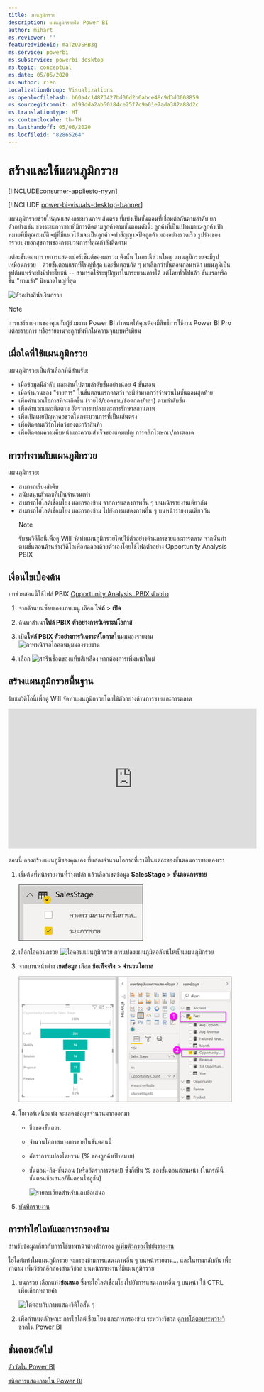 ```yaml
---
title: แผนภูมิกรวย
description: แผนภูมิกรวยใน Power BI
author: mihart
ms.reviewer: ''
featuredvideoid: maTzOJSRB3g
ms.service: powerbi
ms.subservice: powerbi-desktop
ms.topic: conceptual
ms.date: 05/05/2020
ms.author: rien
LocalizationGroup: Visualizations
ms.openlocfilehash: b60a4c14873427bd06d2b6abce48c9d3d3008859
ms.sourcegitcommit: a199dda2ab50184ce25f7c9a01e7ada382a88d2c
ms.translationtype: HT
ms.contentlocale: th-TH
ms.lasthandoff: 05/06/2020
ms.locfileid: "82865264"
---
```

# <a name="create-and-use-funnel-charts"></a>สร้างและใช้แผนภูมิกรวย

[!INCLUDE[consumer-appliesto-nyyn](../includes/consumer-appliesto-nyyn.md)]

[!INCLUDE [power-bi-visuals-desktop-banner](../includes/power-bi-visuals-desktop-banner.md)]

แผนภูมิกรวยช่วยให้คุณแสดงกระบวนการเส้นตรง ที่แบ่งเป็นขั้นตอนที่เชื่อมต่อกันตามลำดับ ยกตัวอย่างเช่น ช่วงระยะการขายที่มีการติดตามลูกค้าตามขั้นตอนดังนี้: ลูกค้าที่เป็นเป้าหมาย\>ลูกค้าเป้าหมายที่มีคุณสมบัติ\>ผู้ที่มีแนวโน้มจะเป็นลูกค้า\>ทำสัญญา\>ปิดลูกค้า  มองอย่างรวดเร็ว รูปร่างของกรวยบ่งบอกสุขภาพของกระบวนการที่คุณกำลังติดตาม

แต่ละขั้นตอนกรวยการแสดงเปอร์เซ็นต์ของผลรวม ดังนั้น ในกรณีส่วนใหญ่ แผนภูมิกรวยจะมีรูปเหมือนกรวย - ด้วยขั้นตอนแรกที่ใหญ่ที่สุด และขั้นตอนถัด ๆ มาเล็กกว่าขั้นตอนก่อนหน้า  แผนภูมิเป็นรูปต้นแพร์จะยังมีประโยชน์ -- สามารถใช้ระบุปัญหาในกระบวนการได้  แต่โดยทั่วไปแล้ว ขั้นแรกหรือขั้น "ทางเข้า" มีขนาดใหญ่ที่สุด

![ตัวอย่างสีน้ำเงินกรวย](media/power-bi-visualization-funnel-charts/funnelplain.png)

> [!NOTE]
> การแชร์รายงานของคุณกับผู้ร่วมงาน Power BI กำหนดให้คุณต้องมีสิทธิ์การใช้งาน Power BI Pro แต่ละรายการ หรือรายงานจะถูกบันทึกในความจุแบบพรีเมียม    

## <a name="when-to-use-a-funnel-chart"></a>เมื่อใดที่ใช้แผนภูมิกรวย
แผนภูมิกรวยเป็นตัวเลือกที่ดีสำหรับ:

* เมื่อข้อมูลมีลำดับ และผ่านไปตามลำดับขั้นอย่างน้อย 4 ขั้นตอน
* เมื่อจำนวนของ "รายการ" ในขั้นตอนแรกคาดว่า จะมีค่ามากกว่าจำนวนในขั้นตอนสุดท้าย
* เพื่อคำนวณโอกาสที่จะเกิดขึ้น (รายได้/ยอดขาย/ข้อตกลง/ฯลฯ) ตามลำดับขั้น
* เพื่อคำนวณและติดตาม อัตราการแปลงและการรักษาสถานภาพ
* เพื่อเปิดเผยปัญหาคอขวดในกระบวนการที่เป็นเส้นตรง
* เพื่อติดตามเวิร์กโฟลว์ของตะกร้าสินค้า
* เพื่อติดตามความคืบหน้าและความสำเร็จของแคมเปญ การคลิกโฆษณา/การตลาด

## <a name="working-with-funnel-charts"></a>การทำงานกับแผนภูมิกรวย
แผนภูมิกรวย:

* สามารถเรียงลำดับ
* สนับสนุนตัวเลขที่เป็นจำนวนเท่า
* สามารถไฮไลต์เชื่อมโยง และกรองข้าม จากการแสดงภาพอื่น ๆ บนหน้ารายงานเดียวกัน
* สามารถไฮไลต์เชื่อมโยง และกรองข้าม ไปยังการแสดงภาพอื่น ๆ บนหน้ารายงานเดียวกัน
   > [!NOTE]
   > รับชมวิดีโอนี้เพื่อดู Will จัดทำแผนภูมิกรวยโดยใช้ตัวอย่างด้านการขายและการตลาด จากนั้นทำตามขั้นตอนด้านล่างวิดีโอเพื่อทดลองด้วยตัวเองโดยใช้ไฟล์ตัวอย่าง Opportunity Analysis PBIX
   > 
   > 
## <a name="prerequisite"></a>เงื่อนไขเบื้องต้น

บทช่วยสอนนี้ใช้ไฟล์ PBIX [Opportunity Analysis .PBIX ตัวอย่าง](https://download.microsoft.com/download/9/1/5/915ABCFA-7125-4D85-A7BD-05645BD95BD8/Opportunity%20Analysis%20Sample%20PBIX.pbix
)

1. จากด้านบนซ็ายของแถบเมนู เลือก **ไฟล์** > **เปิด**
   
2. ค้นหาสำเนา**ไฟล์ PBIX ตัวอย่างการวิเคราะห์โอกาส**

1. เปิด**ไฟล์ PBIX ตัวอย่างการวิเคราะห์โอกาส**ในมุมมองรายงาน ![ภาพหน้าจอไอคอนมุมมองรายงาน](media/power-bi-visualization-kpi/power-bi-report-view.png)

1. เลือก ![สกรีนช็อตของแท็บสีเหลือง](media/power-bi-visualization-kpi/power-bi-yellow-tab.png) หากต้องการเพิ่มหน้าใหม่


## <a name="create-a-basic-funnel-chart"></a>สร้างแผนภูมิกรวยพื้นฐาน
รับชมวิดีโอนี้เพื่อดู Will จัดทำแผนภูมิกรวยโดยใช้ตัวอย่างด้านการขายและการตลาด

<iframe width="560" height="315" src="https://www.youtube.com/embed/qKRZPBnaUXM" frameborder="0" allow="autoplay; encrypted-media" allowfullscreen></iframe>


ตอนนี้ ลองสร้างแผนภูมิของคุณเอง ที่แสดงจำนวนโอกาสที่เรามีในแต่ละของขั้นตอนการขายของเรา

1. เริ่มต้นที่หน้ารายงานที่ว่างเปล่า แล้วเลือกเขตข้อมูล **SalesStage** \> **ขั้นตอนการขาย**
   
    ![เลือกขั้นตอนการขาย](media/power-bi-visualization-funnel-charts/funnelselectfield-new.png)

1. เลือกไอคอนกรวย ![ไอคอนแผนภูมิกรวย](media/power-bi-visualization-funnel-charts/power-bi-funnel-icon.png) การแปลงแผนภูมิคอลัมน์ให้เป็นแผนภูมิกรวย

2. จากบานหน้าต่าง **เขตข้อมูล** เลือก **ข้อเท็จจริง** \> **จำนวนโอกาส**
   
    ![สร้างแผนภูมิกรวย](media/power-bi-visualization-funnel-charts/power-bi-funnel-2.png)
4. โฮเวอร์เหนือแท่ง จะแสดงข้อมูลจำนวนมากออกมา
   
   * ชื่อของขั้นตอน
   * จำนวนโอกาสทางการขายในขั้นตอนนี้
   * อัตราการแปลงโดยรวม (% ของลูกค้าเป้าหมาย) 
   * ขั้นตอน-ถึง-ขั้นตอน (หรืออัตราการดรอป) ซึ่งก็เป็น % ของขั้นตอนก่อนหน้า (ในกรณีนี้ ขั้นตอนข้อเสนอ/ขั้นตอนโซลูชัน)
     
     ![รายละเอียดสำหรับแถบข้อเสนอ](media/power-bi-visualization-funnel-charts/funnelhover-new.png)

6. [บันทึกรายงาน](../service-report-save.md)

## <a name="highlighting-and-cross-filtering"></a>การทำไฮไลท์และการกรองข้าม
สำหรับข้อมูลเกี่ยวกับการใช้บานหน้าต่างตัวกรอง ดู[เพิ่มตัวกรองไปยังรายงาน](../power-bi-report-add-filter.md)

ไฮไลต์แท่งในแผนภูมิกรวย จะกรองข้ามการแสดงภาพอื่น ๆ บนหน้ารายงาน... และในทางกลับกัน เพื่อทำตาม เพิ่มวิชวลอีกสองสามวิชวล บนหน้ารายงานที่มีแผนภูมิกรวย

1. บนกรวย เลือกแท่ง**ข้อเสนอ** ซึ่งจะไฮไลต์เชื่อมโยงไปยังการแสดงภาพอื่น ๆ บนหน้า ใช้ CTRL เพื่อเลือกหลายค่า
   
   ![โต้ตอบกับภาพแสดงวิดีโอสั้น ๆ](media/power-bi-visualization-funnel-charts/funnelchartnoowl.gif)
2. เพื่อกำหนดลักษณะ การไฮไลต์เชื่อมโยง และการกรองข้าม ระหว่างวิชวล ดู[การโต้ตอบระหว่างวิชวลใน Power BI](../service-reports-visual-interactions.md)

## <a name="next-steps"></a>ขั้นตอนถัดไป

[ตัววัดใน Power BI](power-bi-visualization-radial-gauge-charts.md)

[ชนิดการแสดงภาพใน Power BI](power-bi-visualization-types-for-reports-and-q-and-a.md)
